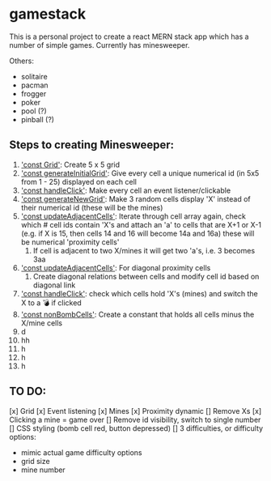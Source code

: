 # gamestack

This is a personal project to create a react MERN stack app which has a number of simple games. Currently has minesweeper.


Others:

- solitaire
- pacman
- frogger
- poker
- pool (?)
- pinball (?)


## Steps to creating Minesweeper:

1. <u>'const Grid'</u>: Create 5 x 5 grid
2. <u>'const generateInitialGrid'</u>: Give every cell a unique numerical id (in 5x5 from 1 - 25) displayed on each cell
3. <u>'const handleClick'</u>: Make every cell an event listener/clickable
4. <u>'const generateNewGrid'</u>: Make 3 random cells display 'X' instead of their numerical id (these will be the mines)
5. <u>'const updateAdjacentCells'</u>: Iterate through cell array again, check which # cell ids contain 'X's and attach an 'a' to cells that are X+1 or X-1 (e.g. if X is 15, then cells 14 and 16 will become 14a and 16a) these will be numerical 'proximity cells' 
   1. If cell is adjacent to two X/mines it will get two 'a's, i.e. 3 becomes 3aa
6. <u>'const updateAdjacentCells'</u>: For diagonal proximity cells
   1. Create diagonal relations between cells and modify cell id based on diagonal link
7. <u>'const handleClick'</u>: check which cells hold 'X's (mines) and switch the X to a 💣 if clicked
8. <u>'const nonBombCells'</u>: Create a constant that holds all cells minus the X/mine cells 
9.  d
10. hh
11. h
12. h
13. h

## TO DO: 

[x] Grid
[x] Event listening
[x] Mines
[x] Proximity dynamic
[] Remove Xs
[x] Clicking a mine = game over
[] Remove id visibility, switch to single number
[] CSS styling (bomb cell red, button depressed)
[] 3 difficulties, or difficulty options:
- mimic actual game difficulty options 
- grid size
- mine number
